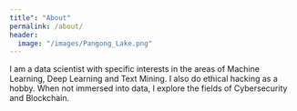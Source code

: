```yaml
---
title": "About"
permalink: /about/
header:
  image: "/images/Pangong_Lake.png"
---
```


I am a data scientist with specific interests in the areas of Machine Learning, Deep Learning and Text Mining.
I also do ethical hacking as a hobby. When not immersed into data, I explore the fields of Cybersecurity and Blockchain.